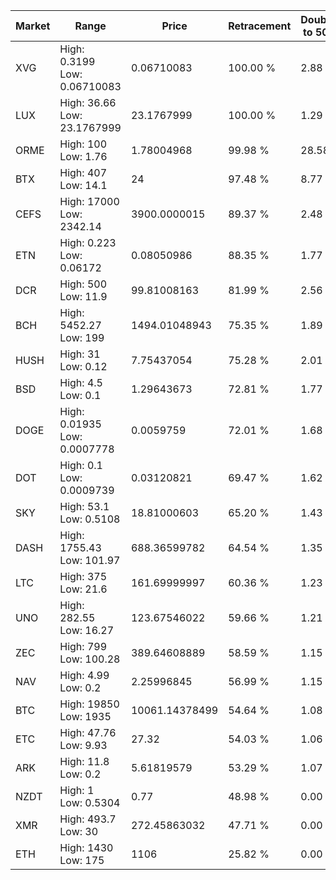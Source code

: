 | Market | Range | Price| Retracement | Doubles to 50% |
| --- | --- | --- | --- | --- |
| XVG | High: 0.3199<br />Low: 0.06710083 | 0.06710083 | 100.00 % | 2.88 |
| LUX | High: 36.66<br />Low: 23.1767999 | 23.1767999 | 100.00 % | 1.29 |
| ORME | High: 100<br />Low: 1.76 | 1.78004968 | 99.98 % | 28.58 |
| BTX | High: 407<br />Low: 14.1 | 24 | 97.48 % | 8.77 |
| CEFS | High: 17000<br />Low: 2342.14 | 3900.0000015 | 89.37 % | 2.48 |
| ETN | High: 0.223<br />Low: 0.06172 | 0.08050986 | 88.35 % | 1.77 |
| DCR | High: 500<br />Low: 11.9 | 99.81008163 | 81.99 % | 2.56 |
| BCH | High: 5452.27<br />Low: 199 | 1494.01048943 | 75.35 % | 1.89 |
| HUSH | High: 31<br />Low: 0.12 | 7.75437054 | 75.28 % | 2.01 |
| BSD | High: 4.5<br />Low: 0.1 | 1.29643673 | 72.81 % | 1.77 |
| DOGE | High: 0.01935<br />Low: 0.0007778 | 0.0059759 | 72.01 % | 1.68 |
| DOT | High: 0.1<br />Low: 0.0009739 | 0.03120821 | 69.47 % | 1.62 |
| SKY | High: 53.1<br />Low: 0.5108 | 18.81000603 | 65.20 % | 1.43 |
| DASH | High: 1755.43<br />Low: 101.97 | 688.36599782 | 64.54 % | 1.35 |
| LTC | High: 375<br />Low: 21.6 | 161.69999997 | 60.36 % | 1.23 |
| UNO | High: 282.55<br />Low: 16.27 | 123.67546022 | 59.66 % | 1.21 |
| ZEC | High: 799<br />Low: 100.28 | 389.64608889 | 58.59 % | 1.15 |
| NAV | High: 4.99<br />Low: 0.2 | 2.25996845 | 56.99 % | 1.15 |
| BTC | High: 19850<br />Low: 1935 | 10061.14378499 | 54.64 % | 1.08 |
| ETC | High: 47.76<br />Low: 9.93 | 27.32 | 54.03 % | 1.06 |
| ARK | High: 11.8<br />Low: 0.2 | 5.61819579 | 53.29 % | 1.07 |
| NZDT | High: 1<br />Low: 0.5304 | 0.77 | 48.98 % | 0.00 |
| XMR | High: 493.7<br />Low: 30 | 272.45863032 | 47.71 % | 0.00 |
| ETH | High: 1430<br />Low: 175 | 1106 | 25.82 % | 0.00 |
